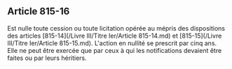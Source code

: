 Article 815-16
----
Est nulle toute cession ou toute licitation opérée au mépris des dispositions
des articles [815-14](/Livre III/Titre Ier/Article 815-14.md) et [815-15](/Livre III/Titre Ier/Article 815-15.md). L'action en nullité se prescrit par cinq ans.
Elle ne peut être exercée que par ceux à qui les notifications devaient être
faites ou par leurs héritiers.
